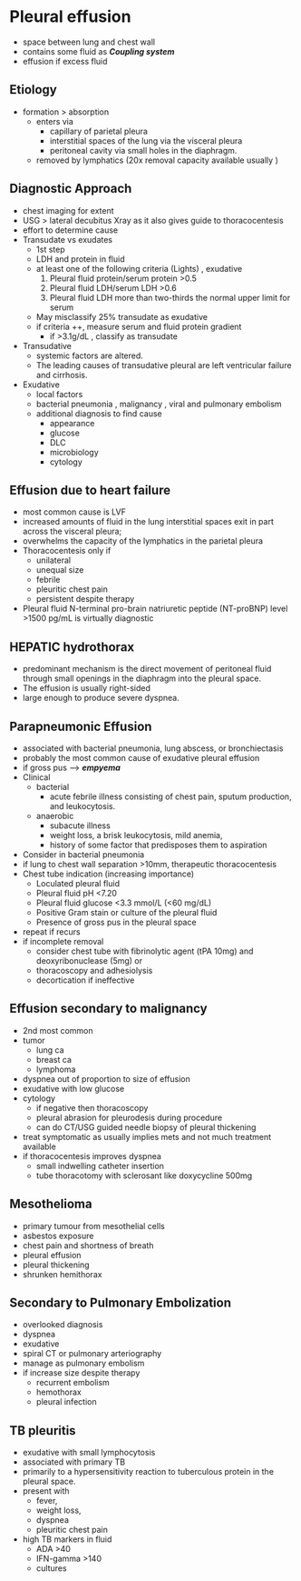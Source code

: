 # Pleural effusion 
* space between lung and chest wall 
* contains some fluid as ***Coupling system*** 
* effusion if excess fluid 
## Etiology 
* formation > absorption 
	* enters via 
		* capillary of parietal pleura
		* interstitial spaces of the lung via the visceral pleura
		* peritoneal cavity via small holes in the diaphragm.
	*  removed by lymphatics (20x removal capacity available usually )
## Diagnostic Approach 
* chest imaging for extent 
* USG > lateral decubitus Xray as it also gives guide to thoracocentesis 
* effort to determine cause 
* Transudate vs exudates 
	* 1st step 
	* LDH and protein in fluid 
	* at least one of the following criteria (Lights) , exudative 
		1. Pleural fluid protein/serum protein >0.5
    	2. Pleural fluid LDH/serum LDH >0.6
	    3. Pleural fluid LDH more than two-thirds the normal upper limit for serum 
	* May misclassify 25% transudate as exudative 
	* if criteria ++, measure serum and fluid protein gradient 
		* if >3.1g/dL , classify as transudate 
* Transudative 
	* systemic factors are altered.
	* The leading causes of transudative pleural are left ventricular failure and cirrhosis.
* Exudative 
	* local factors 
	* bacterial pneumonia , malignancy , viral and pulmonary embolism 
	* additional diagnosis to find cause 
		* appearance 
		* glucose 
		* DLC 
		* microbiology 
		* cytology 
## Effusion due to heart failure 
* most common cause is LVF 
* increased amounts of fluid in the lung interstitial spaces exit in part across the visceral pleura; 
* overwhelms the capacity of the lymphatics in the parietal pleura 
* Thoracocentesis only if 
	* unilateral 
	* unequal size 
	* febrile 
	* pleuritic chest pain 
	* persistent despite therapy 
* Pleural fluid N-terminal pro-brain natriuretic peptide (NT-proBNP) level >1500 pg/mL is virtually diagnostic 
## HEPATIC hydrothorax 
* predominant mechanism is the direct movement of peritoneal fluid through small openings in the diaphragm into the pleural space. 
* The effusion is usually right-sided  
* large enough to produce severe dyspnea.
## Parapneumonic Effusion 
* associated with bacterial pneumonia, lung abscess, or bronchiectasis 
* probably the most common cause of exudative pleural effusion
* if gross pus --> ***empyema*** 
* Clinical 
	* bacterial 
		* acute febrile illness consisting of chest pain, sputum production, and leukocytosis. 
	* anaerobic 
		* subacute illness
		* weight loss, a brisk leukocytosis, mild anemia,
		* history of some factor that predisposes them to aspiration
* Consider  in bacterial pneumonia 
* if lung to chest wall separation >10mm, therapeutic thoracocentesis 
* Chest tube indication (increasing importance)
	* Loculated pleural fluid  
	* Pleural fluid pH <7.20  
	* Pleural fluid glucose <3.3 mmol/L (<60 mg/dL)
	* Positive Gram stain or culture of the pleural fluid 
	* Presence of gross pus in the pleural space
* repeat if recurs 
* if incomplete removal 
	* consider chest tube with fibrinolytic agent (tPA 10mg) and deoxyribonuclease (5mg) or
	* thoracoscopy and adhesiolysis 
	* decortication if ineffective 
## Effusion secondary to malignancy 
* 2nd most common 
* tumor 
	* lung ca
	* breast ca 
	* lymphoma 
* dyspnea out of proportion to size of effusion 
* exudative with low glucose 
* cytology 
	* if negative then thoracoscopy 
	* pleural abrasion for pleurodesis during procedure 
	* can do CT/USG guided needle biopsy of pleural thickening 
* treat symptomatic as usually implies mets and not much treatment available 
* if thoracocentesis improves dyspnea 
	* small indwelling catheter insertion 
	* tube thoracotomy with sclerosant like doxycycline 500mg 
## Mesothelioma 
* primary tumour from mesothelial cells 
* asbestos exposure 
* chest pain and shortness of breath 
* pleural effusion 
* pleural thickening 
* shrunken hemithorax 
## Secondary to Pulmonary Embolization
* overlooked diagnosis 
* dyspnea 
* exudative 
* spiral CT or pulmonary arteriography 
* manage as pulmonary embolism 
* if increase size despite therapy 
	* recurrent embolism 
	* hemothorax 
	* pleural infection 
## TB pleuritis 
* exudative with small lymphocytosis 
* associated with primary TB 
* primarily to a hypersensitivity reaction to tuberculous protein in the pleural space. 
* present with
	* fever, 
	* weight loss, 
	* dyspnea
	* pleuritic chest pain 
* high TB markers in fluid 
	* ADA >40 
	* IFN-gamma >140 
	* cultures 